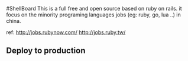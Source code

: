 #ShellBoard 
This is a full free and open source based on ruby on rails. it focus on the minority programing languages jobs (eg: ruby, go, lua ..) in china. 

ref: http://jobs.rubynow.com/  http://jobs.ruby.tw/


## Deploy to production


####




